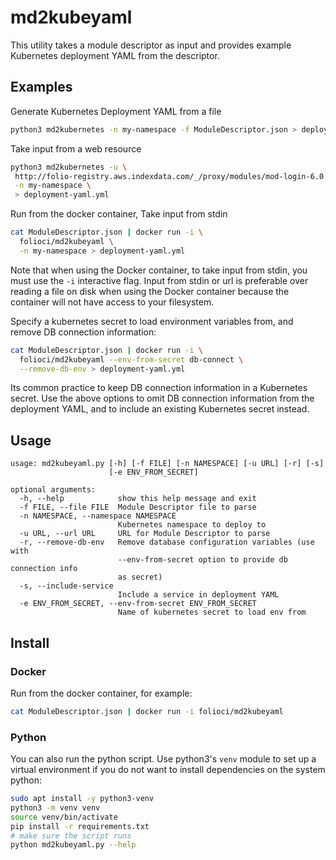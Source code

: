 # md2kubeyaml
This utility takes a module descriptor as input and provides example Kubernetes deployment YAML from the descriptor.

## Examples
Generate Kubernetes Deployment YAML from a file
```bash
python3 md2kubernetes -n my-namespace -f ModuleDescriptor.json > deployment-yaml.yml
```
Take input from a web resource
```bash
python3 md2kubernetes -u \
 http://folio-registry.aws.indexdata.com/_/proxy/modules/mod-login-6.0.0 \
 -n my-namespace \
 > deployment-yaml.yml
```
Run from the docker container, Take input from stdin
```bash
cat ModuleDescriptor.json | docker run -i \
  folioci/md2kubeyaml \
  -n my-namespace > deployment-yaml.yml
```
Note that when using the Docker container, to take input from stdin, you must use the `-i` interactive flag. Input from stdin or url is preferable over reading a file on disk when using the Docker container because the container will not have access to your filesystem.

Specify a kubernetes secret to load environment variables from, and remove DB connection information:
```bash
cat ModuleDescriptor.json | docker run -i \
  folioci/md2kubeyaml --env-from-secret db-connect \
  --remove-db-env > deployment-yaml.yml
```
Its common practice to keep DB connection information in a Kubernetes secret. Use the above options to omit DB connection information from the deployment YAML, and to include an existing Kubernetes secret instead.

## Usage
```
usage: md2kubeyaml.py [-h] [-f FILE] [-n NAMESPACE] [-u URL] [-r] [-s]
                      [-e ENV_FROM_SECRET]

optional arguments:
  -h, --help            show this help message and exit
  -f FILE, --file FILE  Module Descriptor file to parse
  -n NAMESPACE, --namespace NAMESPACE
                        Kubernetes namespace to deploy to
  -u URL, --url URL     URL for Module Descriptor to parse
  -r, --remove-db-env   Remove database configuration variables (use with
                        --env-from-secret option to provide db connection info
                        as secret)
  -s, --include-service
                        Include a service in deployment YAML
  -e ENV_FROM_SECRET, --env-from-secret ENV_FROM_SECRET
                        Name of kubernetes secret to load env from
```

## Install
### Docker
Run from the docker container, for example:
```bash
cat ModuleDescriptor.json | docker run -i folioci/md2kubeyaml
```

### Python
You can also run the python script. Use python3's `venv` module to set up a virtual environment if you do not want to install dependencies on the system python:
```bash
sudo apt install -y python3-venv
python3 -m venv venv
source venv/bin/activate
pip install -r requirements.txt
# make sure the script runs
python md2kubeyaml.py --help
```
